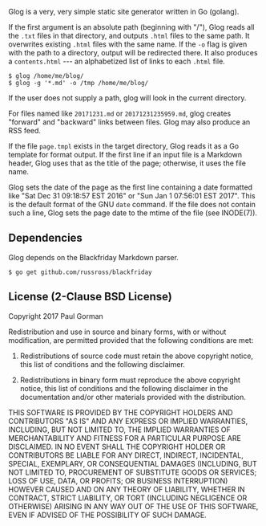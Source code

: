 Glog is a very, very simple static site generator written in Go (golang).

If the first argument is an absolute path (beginning with "/"), Glog reads all the `.txt` files in that directory, and outputs `.html` files to the same path.
It overwrites existing `.html` files with the same name.
If the `-o` flag is given with the path to a directory, output will be redirected there.
It also produces a `contents.html` --- an alphabetized list of links to each `.html` file.

	$ glog /home/me/blog/
	$ glog -g '*.md' -o /tmp /home/me/blog/

If the user does not supply a path, glog will look in the current directory.

For files named like `20171231.md` or `20171231235959.md`, glog creates "forward" and "backward" links between files.
Glog may also produce an RSS feed.

If the file `page.tmpl` exists in the target directory, Glog reads it as a Go template for format output.
If the first line if an input file is a Markdown header, Glog uses that as the title of the page;
otherwise, it uses the file name.

Glog sets the date of the page as the first line containing a date formatted like "Sat Dec 31 09:18:57 EST 2016" or "Sun Jan  1 07:56:01 EST 2017".
This is the default format of the GNU `date` command.
If the file does not contain such a line, Glog sets the page date to the mtime of the file (see INODE(7)).

## Dependencies ##

Glog depends on the Blackfriday Markdown parser.

	$ go get github.com/russross/blackfriday

## License (2-Clause BSD License) ##

Copyright 2017 Paul Gorman

Redistribution and use in source and binary forms, with or without modification, are permitted provided that the following conditions are met:

1. Redistributions of source code must retain the above copyright notice, this list of conditions and the following disclaimer.

2. Redistributions in binary form must reproduce the above copyright notice, this list of conditions and the following disclaimer in the documentation and/or other materials provided with the distribution.

THIS SOFTWARE IS PROVIDED BY THE COPYRIGHT HOLDERS AND CONTRIBUTORS "AS IS" AND ANY EXPRESS OR IMPLIED WARRANTIES, INCLUDING, BUT NOT LIMITED TO, THE IMPLIED WARRANTIES OF MERCHANTABILITY AND FITNESS FOR A PARTICULAR PURPOSE ARE DISCLAIMED. IN NO EVENT SHALL THE COPYRIGHT HOLDER OR CONTRIBUTORS BE LIABLE FOR ANY DIRECT, INDIRECT, INCIDENTAL, SPECIAL, EXEMPLARY, OR CONSEQUENTIAL DAMAGES (INCLUDING, BUT NOT LIMITED TO, PROCUREMENT OF SUBSTITUTE GOODS OR SERVICES; LOSS OF USE, DATA, OR PROFITS; OR BUSINESS INTERRUPTION) HOWEVER CAUSED AND ON ANY THEORY OF LIABILITY, WHETHER IN CONTRACT, STRICT LIABILITY, OR TORT (INCLUDING NEGLIGENCE OR OTHERWISE) ARISING IN ANY WAY OUT OF THE USE OF THIS SOFTWARE, EVEN IF ADVISED OF THE POSSIBILITY OF SUCH DAMAGE.
